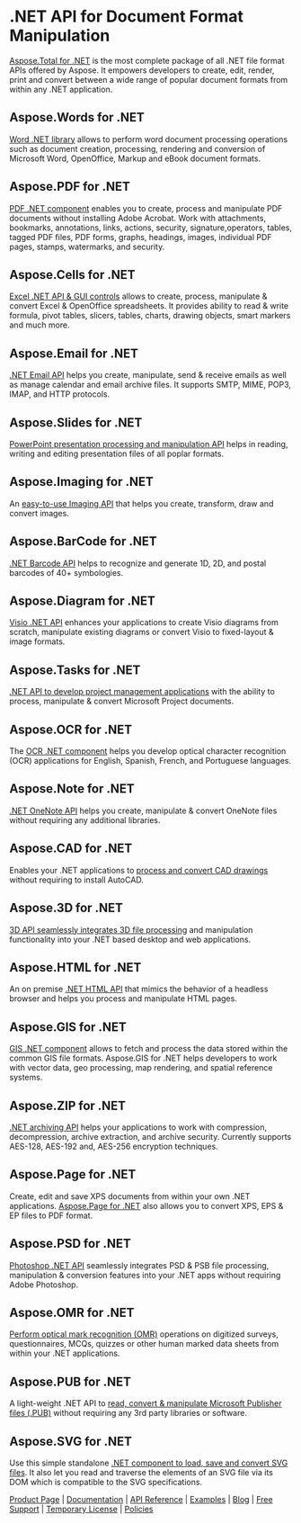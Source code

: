 # .NET API for Document Format Manipulation

[Aspose.Total for .NET](https://products.aspose.com/total/net) is the most complete package of all .NET file format APIs offered by Aspose. It empowers developers to create, edit, render, print and convert between a wide range of popular document formats from within any .NET application.

## Aspose.Words for .NET

[Word .NET library](https://products.aspose.com/total/net) allows to perform word document processing operations such as document creation, processing, rendering and conversion of Microsoft Word, OpenOffice, Markup and eBook document formats.

## Aspose.PDF for .NET

[PDF .NET component](https://products.aspose.com/pdf/net) enables you to create, process and manipulate PDF documents without installing Adobe Acrobat. Work with attachments, bookmarks, annotations, links, actions, security, signature,operators, tables, tagged PDF files, PDF forms, graphs, headings, images, individual PDF pages, stamps, watermarks, and security.

## Aspose.Cells for .NET

[Excel .NET API & GUI controls](https://products.aspose.com/cells/net) allows to create, process, manipulate & convert Excel & OpenOffice spreadsheets. It provides ability to read & write formula, pivot tables, slicers, tables, charts, drawing objects, smart markers and much more.

## Aspose.Email for .NET

[.NET Email API](https://products.aspose.com/email/net) helps you create, manipulate, send & receive emails as well as manage calendar and email archive files. It supports SMTP, MIME, POP3, IMAP, and HTTP protocols.

## Aspose.Slides for .NET

[PowerPoint presentation processing and manipulation API](https://products.aspose.com/slides/net) helps in reading, writing and editing presentation files of all poplar formats.

## Aspose.Imaging for .NET

An [easy-to-use Imaging API](https://products.aspose.com/imaging/net) that helps you create, transform, draw and convert images.

## Aspose.BarCode for .NET

[.NET Barcode API](https://products.aspose.com/imaging/net) helps to recognize and generate 1D, 2D, and postal barcodes of 40+ symbologies.

## Aspose.Diagram for .NET

[Visio .NET API](https://products.aspose.com/diagram/net) enhances your applications to create Visio diagrams from scratch, manipulate existing diagrams or convert Visio to fixed-layout & image formats.

## Aspose.Tasks for .NET

[.NET API to develop project management applications](https://products.aspose.com/tasks/net) with the ability to process, manipulate & convert Microsoft Project documents.

## Aspose.OCR for .NET

The [OCR .NET component](https://products.aspose.com/ocr/net) helps you develop optical character recognition (OCR) applications for English, Spanish, French, and Portuguese languages.

## Aspose.Note for .NET

[.NET OneNote API](https://products.aspose.com/note/net) helps you create, manipulate & convert OneNote files without requiring any additional libraries.

## Aspose.CAD for .NET

Enables your .NET applications to [process and convert CAD drawings](https://products.aspose.com/cad/net) without requiring to install AutoCAD.

## Aspose.3D for .NET

[3D API seamlessly integrates 3D file processing](https://products.aspose.com/3d/net) and manipulation functionality into your .NET based desktop and web applications.

## Aspose.HTML for .NET

An on premise [.NET HTML API](https://products.aspose.com/html/net) that mimics the behavior of a headless browser and helps you process and manipulate HTML pages.

## Aspose.GIS for .NET

[GIS .NET component](https://products.aspose.com/gis/net) allows to fetch and process the data stored within the common GIS file formats. Aspose.GIS for .NET helps developers to work with vector data, geo processing, map rendering, and spatial reference systems. 

## Aspose.ZIP for .NET

[.NET archiving API](https://products.aspose.com/zip/net) helps your applications to work with compression, decompression, archive extraction, and archive security. Currently supports AES-128, AES-192 and, AES-256 encryption techniques.

## Aspose.Page for .NET

Create, edit and save XPS documents from within your own .NET applications. [Aspose.Page for .NET](https://products.aspose.com/page/net) also allows you to convert XPS, EPS & EP files to PDF format.

## Aspose.PSD for .NET

[Photoshop .NET API](https://products.aspose.com/psd/net) seamlessly integrates PSD & PSB file processing, manipulation & conversion features into your .NET apps without requiring Adobe Photoshop.

## Aspose.OMR for .NET

[Perform optical mark recognition (OMR)](https://products.aspose.com/omr/net) operations on digitized surveys, questionnaires, MCQs, quizzes or other human marked data sheets from within your .NET applications.

## Aspose.PUB for .NET

A light-weight .NET API to [read, convert & manipulate Microsoft Publisher files (.PUB)](https://products.aspose.com/pub/net) without requiring any 3rd party libraries or software.

## Aspose.SVG for .NET

Use this simple standalone [.NET component to load, save and convert SVG files](https://products.aspose.com/svg/net). It also let you read and traverse the elements of an SVG file via its DOM which is compatible to the SVG specifications.

[Product Page](https://products.aspose.com/total/net) | [Documentation](https://docs.aspose.com/display/totalnet/Home) | [API Reference](https://apireference.aspose.com/) | [Examples](http://aspose.github.io) | [Blog](https://blog.aspose.com/category/total/) | [Free Support](https://forum.aspose.com/) | [Temporary License](https://purchase.aspose.com/temporary-license) | [Policies](https://purchase.aspose.com/policies)
